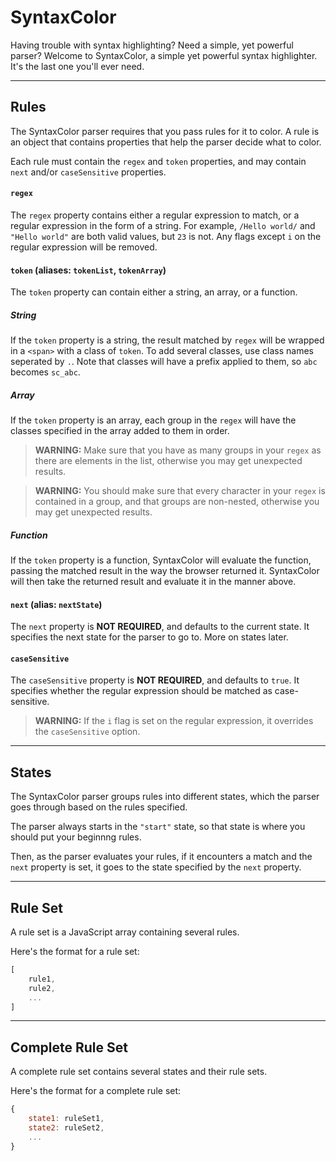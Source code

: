 # SyntaxColor
Having trouble with syntax highlighting? Need a simple, yet powerful parser? Welcome to SyntaxColor, a simple yet powerful syntax highlighter. It's the last one you'll ever need.

---

## Rules

The SyntaxColor parser requires that you pass rules for it to color. A rule is an object that contains properties that help the parser decide what to color.

Each rule must contain the `regex` and `token` properties, and may contain `next` and/or `caseSensitive` properties.

#### `regex`
The `regex` property contains either a regular expression to match, or a regular expression in the form of a string.
For example, `/Hello world/` and `"Hello world"` are both valid values, but `23` is not.
Any flags except `i` on the regular expression will be removed.

#### `token` (aliases: `tokenList`, `tokenArray`)
The `token` property can contain either a string, an array, or a function.

##### String
If the `token` property is a string, the result matched by `regex` will be wrapped in a `<span>` with a class of `token`.
To add several classes, use class names seperated by `.`. Note that classes will have a prefix applied to them, so `abc` becomes `sc_abc`.

##### Array
If the `token` property is an array, each group in the `regex` will have the classes specified in the array added to them in order.

> **WARNING:** Make sure that you have as many groups in your `regex` as there are elements in the list, otherwise you may get unexpected results.

> **WARNING:** You should make sure that every character in your `regex` is contained in a group, and that groups are non-nested, otherwise you may get unexpected results.

##### Function
If the `token` property is a function, SyntaxColor will evaluate the function, passing the matched result in the way the browser returned it.
SyntaxColor will then take the returned result and evaluate it in the manner above.

#### `next` (alias: `nextState`)
The `next` property is **NOT REQUIRED**, and defaults to the current state.
It specifies the next state for the parser to go to. More on states later.
#### `caseSensitive`
The `caseSensitive` property is **NOT REQUIRED**, and defaults to `true`.
It specifies whether the regular expression should be matched as case-sensitive.

> **WARNING:** If the `i` flag is set on the regular expression, it overrides the `caseSensitive` option.

---

## States

The SyntaxColor parser groups rules into different states, which the parser goes through based on the rules specified.

The parser always starts in the `"start"` state, so that state is where you should put your beginnng rules.

Then, as the parser evaluates your rules, if it encounters a match and the `next` property is set, it goes to the state specified by the `next` property.

---

## Rule Set

A rule set is a JavaScript array containing several rules.

Here's the format for a rule set:
``` javascript
[
    rule1,
    rule2,
    ...
]
```

---

## Complete Rule Set

A complete rule set contains several states and their rule sets.

Here's the format for a complete rule set:
``` javascript
{
    state1: ruleSet1,
    state2: ruleSet2,
    ...
}
```
